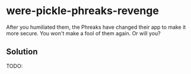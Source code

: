 # were-pickle-phreaks-revenge

After you humiliated them, the Phreaks have changed their app to make it more secure. You won't make a fool of them again. Or will you?

## Solution

TODO:
